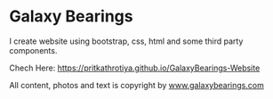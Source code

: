 # Galaxy Bearings

I create website using bootstrap, css, html and some third party components. 

Chech Here: https://pritkathrotiya.github.io/GalaxyBearings-Website

All content, photos and text is copyright by www.galaxybearings.com
